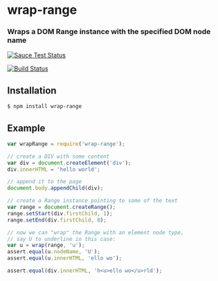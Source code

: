 wrap-range
==========
### Wraps a DOM Range instance with the specified DOM node name

[![Sauce Test Status](https://saucelabs.com/browser-matrix/wrap-range.svg)](https://saucelabs.com/u/wrap-range)

[![Build Status](https://travis-ci.org/webmodules/wrap-range.svg?branch=master)](https://travis-ci.org/webmodules/wrap-range)


Installation
------------

``` bash
$ npm install wrap-range
```


Example
-------

``` js
var wrapRange = require('wrap-range');

// create a DIV with some content
var div = document.createElement('div');
div.innerHTML = 'hello world';

// append it to the page
document.body.appendChild(div);

// create a Range instance pointing to some of the text
var range = document.createRange();
range.setStart(div.firstChild, 1);
range.setEnd(div.firstChild, 8);

// now we can "wrap" the Range with an element node type,
// say U to underline in this case:
var u = wrap(range, 'u');
assert.equal(u.nodeName, 'U');
assert.equal(u.innerHTML, 'ello wo');

assert.equal(div.innerHTML, 'h<u>ello wo</u>rld');
```
